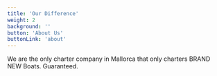 ```yaml
---
title: 'Our Difference'
weight: 2
background: ''
button: 'About Us'
buttonLink: 'about'
---
```


We are the only charter company in Mallorca that only charters BRAND NEW Boats. Guaranteed.

